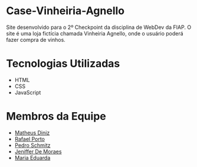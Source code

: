 # Case-Vinheiria-Agnello

Site desenvolvido para o 2º Checkpoint da disciplina de WebDev da FIAP. O site é uma loja fictícia chamada Vinheiria Agnello, onde o usuário poderá fazer compra de vinhos.

# Tecnologias Utilizadas
- HTML
- CSS
- JavaScript


# Membros da Equipe
- [Matheus Diniz](https://github.com/mtsdnz)
- [Rafael Porto](https://github.com/RafaelPA13)
- [Pedro Schmitz](https://github.com/schmitz014)
- [Jeniffer De Moraes](https://github.com/jenismoraes)
- [Maria Eduarda](https://github.com/madu2905)